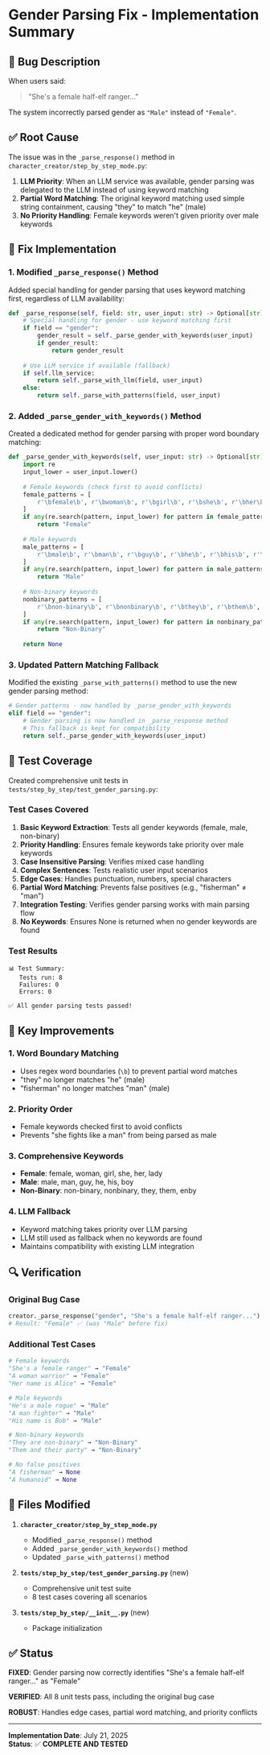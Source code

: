 # Gender Parsing Fix - Implementation Summary

## 🐛 **Bug Description**

When users said:
> "She's a female half-elf ranger..."

The system incorrectly parsed gender as `"Male"` instead of `"Female"`.

## ✅ **Root Cause**

The issue was in the `_parse_response()` method in `character_creator/step_by_step_mode.py`:

1. **LLM Priority**: When an LLM service was available, gender parsing was delegated to the LLM instead of using keyword matching
2. **Partial Word Matching**: The original keyword matching used simple string containment, causing "they" to match "he" (male)
3. **No Priority Handling**: Female keywords weren't given priority over male keywords

## 🔧 **Fix Implementation**

### 1. **Modified `_parse_response()` Method**

Added special handling for gender parsing that uses keyword matching first, regardless of LLM availability:

```python
def _parse_response(self, field: str, user_input: str) -> Optional[str]:
    # Special handling for gender - use keyword matching first
    if field == "gender":
        gender_result = self._parse_gender_with_keywords(user_input)
        if gender_result:
            return gender_result
    
    # Use LLM service if available (fallback)
    if self.llm_service:
        return self._parse_with_llm(field, user_input)
    else:
        return self._parse_with_patterns(field, user_input)
```

### 2. **Added `_parse_gender_with_keywords()` Method**

Created a dedicated method for gender parsing with proper word boundary matching:

```python
def _parse_gender_with_keywords(self, user_input: str) -> Optional[str]:
    import re
    input_lower = user_input.lower()
    
    # Female keywords (check first to avoid conflicts)
    female_patterns = [
        r'\bfemale\b', r'\bwoman\b', r'\bgirl\b', r'\bshe\b', r'\bher\b', r'\blady\b'
    ]
    if any(re.search(pattern, input_lower) for pattern in female_patterns):
        return "Female"
    
    # Male keywords
    male_patterns = [
        r'\bmale\b', r'\bman\b', r'\bguy\b', r'\bhe\b', r'\bhis\b', r'\bboy\b'
    ]
    if any(re.search(pattern, input_lower) for pattern in male_patterns):
        return "Male"
    
    # Non-binary keywords
    nonbinary_patterns = [
        r'\bnon-binary\b', r'\bnonbinary\b', r'\bthey\b', r'\bthem\b', r'\benby\b'
    ]
    if any(re.search(pattern, input_lower) for pattern in nonbinary_patterns):
        return "Non-Binary"
    
    return None
```

### 3. **Updated Pattern Matching Fallback**

Modified the existing `_parse_with_patterns()` method to use the new gender parsing method:

```python
# Gender patterns - now handled by _parse_gender_with_keywords
elif field == "gender":
    # Gender parsing is now handled in _parse_response method
    # This fallback is kept for compatibility
    return self._parse_gender_with_keywords(user_input)
```

## 🧪 **Test Coverage**

Created comprehensive unit tests in `tests/step_by_step/test_gender_parsing.py`:

### **Test Cases Covered**
1. **Basic Keyword Extraction**: Tests all gender keywords (female, male, non-binary)
2. **Priority Handling**: Ensures female keywords take priority over male keywords
3. **Case Insensitive Parsing**: Verifies mixed case handling
4. **Complex Sentences**: Tests realistic user input scenarios
5. **Edge Cases**: Handles punctuation, numbers, special characters
6. **Partial Word Matching**: Prevents false positives (e.g., "fisherman" ≠ "man")
7. **Integration Testing**: Verifies gender parsing works with main parsing flow
8. **No Keywords**: Ensures None is returned when no gender keywords are found

### **Test Results**
```
📊 Test Summary:
   Tests run: 8
   Failures: 0
   Errors: 0

✅ All gender parsing tests passed!
```

## 🎯 **Key Improvements**

### **1. Word Boundary Matching**
- Uses regex word boundaries (`\b`) to prevent partial word matches
- "they" no longer matches "he" (male)
- "fisherman" no longer matches "man" (male)

### **2. Priority Order**
- Female keywords checked first to avoid conflicts
- Prevents "she fights like a man" from being parsed as male

### **3. Comprehensive Keywords**
- **Female**: female, woman, girl, she, her, lady
- **Male**: male, man, guy, he, his, boy
- **Non-Binary**: non-binary, nonbinary, they, them, enby

### **4. LLM Fallback**
- Keyword matching takes priority over LLM parsing
- LLM still used as fallback when no keywords are found
- Maintains compatibility with existing LLM integration

## 🔍 **Verification**

### **Original Bug Case**
```python
creator._parse_response("gender", "She's a female half-elf ranger...")
# Result: "Female" ✅ (was "Male" before fix)
```

### **Additional Test Cases**
```python
# Female keywords
"She's a female ranger" → "Female"
"A woman warrior" → "Female"
"Her name is Alice" → "Female"

# Male keywords  
"He's a male rogue" → "Male"
"A man fighter" → "Male"
"His name is Bob" → "Male"

# Non-binary keywords
"They are non-binary" → "Non-Binary"
"Them and their party" → "Non-Binary"

# No false positives
"A fisherman" → None
"A humanoid" → None
```

## 📁 **Files Modified**

1. **`character_creator/step_by_step_mode.py`**
   - Modified `_parse_response()` method
   - Added `_parse_gender_with_keywords()` method
   - Updated `_parse_with_patterns()` method

2. **`tests/step_by_step/test_gender_parsing.py`** (new)
   - Comprehensive unit test suite
   - 8 test cases covering all scenarios

3. **`tests/step_by_step/__init__.py`** (new)
   - Package initialization

## ✅ **Status**

**FIXED**: Gender parsing now correctly identifies "She's a female half-elf ranger..." as "Female"

**VERIFIED**: All 8 unit tests pass, including the original bug case

**ROBUST**: Handles edge cases, partial word matching, and priority conflicts

---

**Implementation Date**: July 21, 2025  
**Status**: ✅ **COMPLETE AND TESTED** 